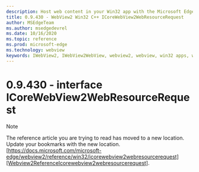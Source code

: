 ```yaml
---
description: Host web content in your Win32 app with the Microsoft Edge WebView2 control
title: 0.9.430 - WebView2 Win32 C++ ICoreWebView2WebResourceRequest
author: MSEdgeTeam
ms.author: msedgedevrel
ms.date: 10/16/2020
ms.topic: reference
ms.prod: microsoft-edge
ms.technology: webview
keywords: IWebView2, IWebView2WebView, webview2, webview, win32 apps, win32, edge, ICoreWebView2, ICoreWebView2Host, browser control, edge html
---
```


# 0.9.430 - interface ICoreWebView2WebResourceRequest 

> [!NOTE]
> The reference article you are trying to read has moved to a new location.  
> Update your bookmarks with the new location.  
> [https://docs.microsoft.com/microsoft-edge/webview2/reference/win32/icorewebview2webresourcerequest][Webview2ReferenceIcorewebview2webresourcerequest].  

[Webview2ReferenceIcorewebview2webresourcerequest]: /microsoft-edge/webview2/reference/win32/icorewebview2webresourcerequest "interface ICoreWebView2WebResourceRequest | Microsoft Docs"
